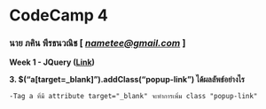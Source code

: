 # CodeCamp 4

### นาย ภคิน พีรธนวณิช  [ *nametee@gmail.com* ]

**Week 1 - JQuery ([Link](https://drive.google.com/open?id=1aAHlT4Lowrr2TVOoAKtsu8z8hTyBaBWR))** 

**3. $(“a[target=_blank]”).addClass(“popup-link”) ได้ผลลัพธ์อย่างไร**
```
-Tag a ที่มี attribute target="_blank" จะทำการเพิ่ม class "popup-link"
```